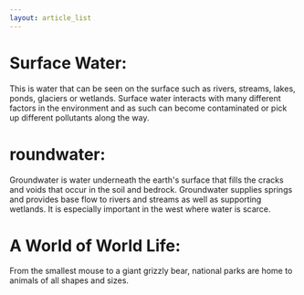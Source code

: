```yaml
---
layout: article_list
---
```


# Surface Water:
This is water that can be seen on the surface such as rivers, streams, lakes, ponds, glaciers or wetlands. 
Surface water interacts with many different factors in the environment and as such can become contaminated 
or pick up different pollutants along the way.

# roundwater:
Groundwater is water underneath the earth's surface that fills the cracks and voids that occur in the soil and bedrock. 
Groundwater supplies springs and provides base flow to rivers and streams as well as supporting wetlands. 
It is especially important in the west where water is scarce. 

# A World of World Life:
From the smallest mouse to a giant grizzly bear, national parks are home to animals of all shapes and sizes.
